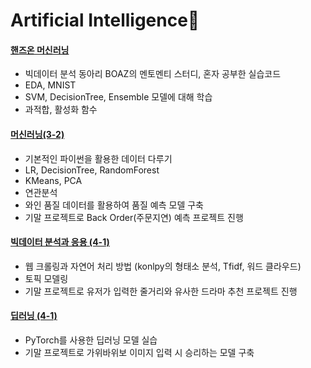 
# Artificial Intelligence🤖

#### [핸즈온 머신러닝](https://github.com/HayeonKang01/ML/tree/HandsOnML)
  - 빅데이터 분석 동아리 BOAZ의 멘토멘티 스터디, 혼자 공부한 실습코드
  - EDA, MNIST
  - SVM, DecisionTree, Ensemble 모델에 대해 학습
  - 과적합, 활성화 함수
#### [머신러닝(3-2)](https://github.com/HayeonKang01/ML/tree/머신러닝(3-2))
  - 기본적인 파이썬을 활용한 데이터 다루기
  - LR, DecisionTree, RandomForest
  - KMeans, PCA
  - 연관분석
  - 와인 품질 데이터를 활용하여 품질 예측 모델 구축
  - 기말 프로젝트로 Back Order(주문지연) 예측 프로젝트 진행
#### [빅데이터 분석과 응용 (4-1)](https://github.com/HayeonKang01/ML/tree/빅데이터-분석과-응용-(4-1))
  - 웹 크롤링과 자연어 처리 방법 (konlpy의 형태소 분석, Tfidf, 워드 클라우드)
  - 토픽 모델링
  - 기말 프로젝트로 유저가 입력한 줄거리와 유사한 드라마 추천 프로젝트 진행
#### [딥러닝 (4-1)](https://github.com/HayeonKang01/AI/tree/%EB%94%A5%EB%9F%AC%EB%8B%9D-(4-1))
  - PyTorch를 사용한 딥러닝 모델 실습
  - 기말 프로젝트로 가위바위보 이미지 입력 시 승리하는 모델 구축
